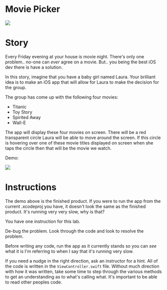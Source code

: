 # Movie Picker

![](http://i.imgur.com/uwpkJG8.jpg?1)

# Story

Every Friday evening at your house is movie night. There's only one problem.. no-one can _ever_ agree on a movie. But.. you being the best iOS dev there is have a solution.

In this story, imagine that you have a baby girl named Laura. Your brilliant idea is to make an iOS app  that will allow for Laura to make the decision for the group.

The group has come up with the following four movies:
* Titanic
* Toy Story
* Spirited Away
* Wall-E

The app will display these four movies on screen. There will be a red transparent circle Laura will be able to move around the screen. If this circle is hovering over one of these movie titles displayed on screen when she taps the circle then that will be the movie we watch.

Demo:

[![](http://img.youtube.com/vi/T6D8n_Y8Uqo/0.jpg)](https://www.youtube.com/watch?v=T6D8n_Y8Uqo "Movie Picker Demo")


# Instructions

The demo above is the finished product. If you were to run the app from the current .xcodeproj you have, it doesn't look the same as the finished product. It's running very very slow, why is that?

You have one instruction for this lab.

De-bug the problem. Look through the code and look to resolve the problem.

Before writing any code, run the app as it currently stands so you can _see_ what it is I'm referring to when I say that it's running very slow.

If you need a nudge in the right direction, ask an instructor for a hint. All of the code is written in the `ViewController.swift` file. Without much direction with how it was written, take some time to step through the various methods to get an understanding as to what's calling what. It's important to be able to read other peoples code.